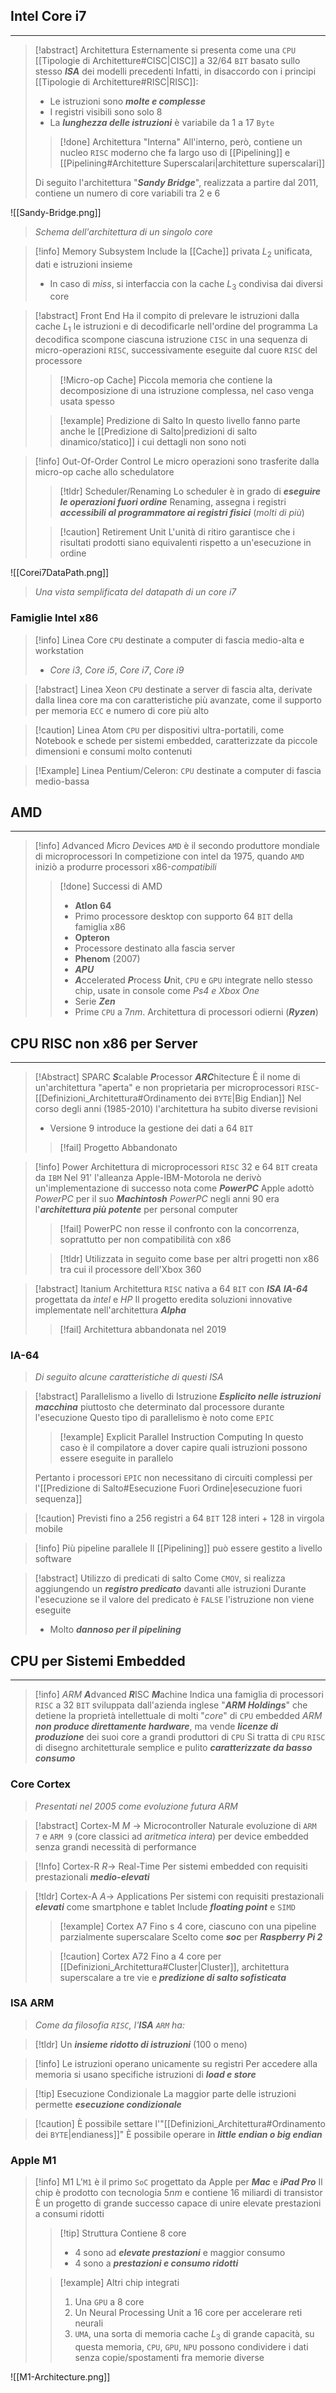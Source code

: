 ## Intel Core i7
---
>[!abstract] Architettura
>Esternamente si presenta come una `CPU` [[Tipologie di Architetture#CISC|CISC]] a $32 /64$ `BIT` basato sullo stesso ***ISA*** dei modelli precedenti
>Infatti, in disaccordo con i principi [[Tipologie di Architetture#RISC|RISC]]:
>- Le istruzioni sono ***molte e complesse***
>- I registri visibili sono solo 8
>- La ***lunghezza delle istruzioni*** è variabile da $1$ a $17$ `Byte`
>>[!done] Architettura "Interna"
>>All'interno, però, contiene un nucleo `RISC` moderno che fa largo uso di [[Pipelining]] e [[Pipelining#Architetture Superscalari|architetture superscalari]]
>
>Di seguito l'architettura "***Sandy Bridge***", realizzata a partire dal 2011, contiene un numero di core variabili tra 2 e 6

![[Sandy-Bridge.png]]
>*Schema dell'architettura di un singolo core*

>[!info] Memory Subsystem
>Include la [[Cache]] privata $L_{2}$ unificata, dati e istruzioni insieme
>- In caso di *miss*, si interfaccia con la cache $L_{3}$ condivisa dai diversi core

>[!abstract] Front End
>Ha il compito di prelevare le istruzioni dalla cache $L_{1}$ le istruzioni e di decodificarle nell'ordine del programma
>La decodifica scompone ciascuna istruzione `CISC` in una sequenza di micro-operazioni `RISC`, successivamente eseguite dal cuore `RISC` del processore
>>[!Micro-op Cache]
>>Piccola memoria che contiene la decomposizione di una istruzione complessa, nel caso venga usata spesso
>
>>[!example] Predizione di Salto
>>In questo livello fanno parte anche le [[Predizione di Salto|predizioni di salto dinamico/statico]] i cui dettagli non sono noti

>[!info] Out-Of-Order Control
> Le micro operazioni sono trasferite dalla micro-op cache allo schedulatore
>>[!tldr] Scheduler/Renaming
>>Lo scheduler è in grado di ***eseguire le operazioni fuori ordine***
>>Renaming, assegna i registri ***accessibili al programmatore ai registri fisici*** (*molti di più*)
>
>>[!caution] Retirement Unit
>>L'unità di ritiro garantisce che i risultati prodotti siano equivalenti rispetto a un'esecuzione in ordine

![[Corei7DataPath.png]]
>*Una vista semplificata del datapath di un core i7*

### Famiglie Intel x86
>[!info] Linea Core
>`CPU` destinate a computer di fascia medio-alta e workstation
>- *Core i3*, *Core i5*, *Core i7*, *Core i9*

>[!abstract] Linea Xeon
>`CPU` destinate a server di fascia alta, derivate dalla linea core ma con caratteristiche più avanzate, come il supporto per memoria `ECC` e numero di core più alto

>[!caution] Linea Atom
>`CPU` per dispositivi ultra-portatili, come Notebook e schede per sistemi embedded, caratterizzate da piccole dimensioni e consumi molto contenuti

>[!Example] Linea Pentium/Celeron:
>`CPU` destinate a computer di fascia medio-bassa

## AMD
---
>[!info] *A*dvanced *M*icro *D*evices
>`AMD` è il secondo produttore mondiale di microprocessori
>In competizione con intel da 1975, quando `AMD` iniziò a produrre processori $\text{x}86$-*compatibili*
>>[!done] Successi di AMD
>>- **Atlon 64**
>>	- Primo processore desktop con supporto $64$ `BIT` della famiglia $\text{x}86$
>>- **Opteron**
>>	- Processore destinato alla fascia server
>>- **Phenom** (2007)
>>- ***APU***
>>	- ***A***ccelerated ***P***rocess ***U***nit, `CPU` e `GPU` integrate nello stesso chip, usate in console come *Ps4 e Xbox One*
>>- Serie ***Zen***
>>	- Prime `CPU` a $7nm$. Architettura di processori odierni (***Ryzen***)

## CPU RISC non x86 per Server
---
>[!Abstract] SPARC
>***S***calable ***P***rocessor ***ARC***hitecture
>È il nome di un'architettura "aperta" e non proprietaria per microprocessori `RISC`- [[Definizioni_Architettura#Ordinamento dei `BYTE`|Big Endian]]
>Nel corso degli anni (1985-2010) l'architettura ha subito diverse revisioni
>- Versione 9 introduce la gestione dei dati a $64$ `BIT`
>
>>[!fail] Progetto Abbandonato

>[!info] Power
>Architettura di microprocessori `RISC` $32$ e $64$ `BIT` creata da `IBM`
>Nel 91' l'alleanza Apple-IBM-Motorola ne derivò un'implementazione di successo nota come ***PowerPC***
>Apple adottò *PowerPC* per il suo ***Machintosh***
>*PowerPC* negli anni 90 era l'***architettura più potente*** per personal computer
>>[!fail] PowerPC non resse il confronto con la concorrenza, soprattutto per non compatibilità con $\text{x}86$
>
>>[!tldr] Utilizzata in seguito come base per altri progetti non $\text{x}86$ tra cui il processore dell'Xbox 360

>[!abstract] Itanium
>Architettura `RISC` nativa a $64$ `BIT` con ***ISA IA-64*** progettata da *intel* e *HP*
>Il progetto eredita soluzioni innovative implementate nell'architettura ***Alpha***
>>[!fail] Architettura abbandonata nel 2019

### IA-64
>*Di seguito alcune caratteristiche di questi ISA*

>[!abstract] Parallelismo a livello di Istruzione
>***Esplicito nelle istruzioni macchina*** piuttosto che determinato dal processore durante l'esecuzione
>Questo tipo di parallelismo è noto come `EPIC`
>>[!example] Explicit Parallel Instruction Computing
>>In questo caso è il compilatore a dover capire quali istruzioni possono essere eseguite in parallelo
>
>Pertanto i processori `EPIC` non necessitano di circuiti complessi per l'[[Predizione di Salto#Esecuzione Fuori Ordine|esecuzione fuori sequenza]]

>[!caution] Previsti fino a 256 registri a $64$ `BIT`
>128 interi + 128 in virgola mobile

>[!info] Più pipeline parallele
>Il [[Pipelining]] può essere gestito a livello software

>[!abstract] Utilizzo di predicati di salto
>Come `CMOV`, si realizza aggiungendo un ***registro predicato*** davanti alle istruzioni
>Durante l'esecuzione se il valore del predicato è `FALSE` l'istruzione non viene eseguite
>- Molto ***dannoso per il pipelining***

## CPU per Sistemi Embedded
---
>[!info] *ARM*
>***A***dvanced ***R***ISC ***M***achine
>Indica una famiglia di processori `RISC` a $32$ `BIT` sviluppata dall'azienda inglese "***ARM Holdings***" che detiene la proprietà intellettuale di molti "*core*" di `CPU` embedded
>*ARM* ***non produce direttamente hardware***, ma vende ***licenze di produzione*** dei suoi core a grandi produttori di `CPU`
>Si tratta di `CPU` `RISC` di disegno architetturale semplice e pulito ***caratterizzate da basso consumo***

### Core Cortex
>*Presentati nel 2005 come evoluzione futura ARM*

>[!abstract] Cortex-M
>*M* $\to$ Microcontroller
>Naturale evoluzione di `ARM 7` e `ARM 9` (core classici ad *aritmetica intera*) per device embedded senza grandi necessità di performance

>[!Info] Cortex-R
>*R*$\to$ Real-Time
>Per sistemi embedded con requisiti prestazionali ***medio-elevati***

>[!tldr] Cortex-A
>*A*$\to$ Applications
>Per sistemi con requisiti prestazionali ***elevati*** come smartphone e tablet
>Include ***floating point*** e `SIMD`
>>[!example] Cortex A7
>>Fino s 4 core, ciascuno con una pipeline parzialmente superscalare
>>Scelto come ***soc*** per ***Raspberry Pi 2***
>
>>[!caution] Cortex A72
>>Fino a 4 core per [[Definizioni_Architettura#Cluster|Cluster]], architettura superscalare a tre vie e ***predizione di salto sofisticata***
>

### ISA ARM
>*Come da filosofia `RISC`, l'**ISA** `ARM` ha:*

>[!tldr] Un ***insieme ridotto di istruzioni*** (100 o meno)

>[!info] Le istruzioni operano unicamente su registri
>Per accedere alla memoria si usano specifiche istruzioni di ***load e store***

>[!tip] Esecuzione Condizionale
>La maggior parte delle istruzioni permette ***esecuzione condizionale***
 
>[!caution] È possibile settare l'"[[Definizioni_Architettura#Ordinamento dei `BYTE`|endianess]]"
>È possibile operare in ***little endian o big endian***

### Apple M1
>[!info] M1
>L'`M1` è il primo `SoC` progettato da Apple per ***Mac*** e ***iPad Pro***
>Il chip è prodotto con tecnologia $5nm$ e contiene $16$ miliardi di transistor
>È un progetto di grande successo capace di unire elevate prestazioni a consumi ridotti
>>[!tip] Struttura
>>Contiene 8 core
>>- 4 sono ad ***elevate prestazioni*** e maggior consumo
>>- 4 sono a ***prestazioni e consumo ridotti***
>
>>[!example] Altri chip integrati
>>1. Una `GPU` a 8 core
>>2. Un Neural Processing Unit a $16$ core per accelerare reti neurali
>>3. `UMA`, una sorta di memoria cache $L_{3}$ di grande capacità, su questa memoria, `CPU`, `GPU`, `NPU` possono condividere i dati senza copie/spostamenti fra memorie diverse
>

![[M1-Architecture.png]]